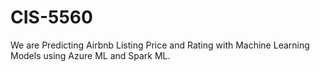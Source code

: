 # CIS-5560
We are Predicting Airbnb Listing Price and Rating with Machine Learning Models using Azure ML and Spark ML.
